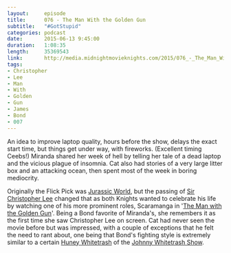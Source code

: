 ```yaml
---
layout:     episode
title:      076 - The Man With the Golden Gun
subtitle:   "#GotStupid"
categories: podcast
date:       2015-06-13 9:45:00
duration:   1:08:35
length:     35369543
link:       http://media.midnightmovieknights.com/2015/076_-_The_Man_With_the_Golden_Gun.m4a
tags:
- Christopher
- Lee
- Man
- With
- Golden
- Gun
- James
- Bond
- 007
---
```

An idea to improve laptop quality, hours before the show, delays the exact start time, but things get under way, with fireworks. (Excellent timing Ceebs!) Miranda shared her week of hell by telling her tale of a dead laptop and the vicious plague of insomnia. Cat also had stories of a very large litter box and an attacking ocean, then spent most of the week in boring mediocrity.  

Originally the Flick Pick was [Jurassic World](http://www.imdb.com/title/tt0369610/), but the passing of [Sir Christopher Lee](http://www.imdb.com/name/nm0000489/) changed that as both Knights wanted to celebrate his life by watching one of his more prominent roles, Scaramanga in '[The Man with the Golden Gun](http://www.imdb.com/title/tt0071807/)'. Being a Bond favorite of Miranda's, she remembers it as the first time she saw Christopher Lee on screen. Cat had never seen the movie before but was impressed, with a couple of exceptions that he felt the need to rant about, one being that Bond's fighting style is extremely similar to a certain [Huney Whitetrash](https://twitter.com/OMGWTFHuney) of the [Johnny Whitetrash Show](http://johnnywhitetrash.com/).  